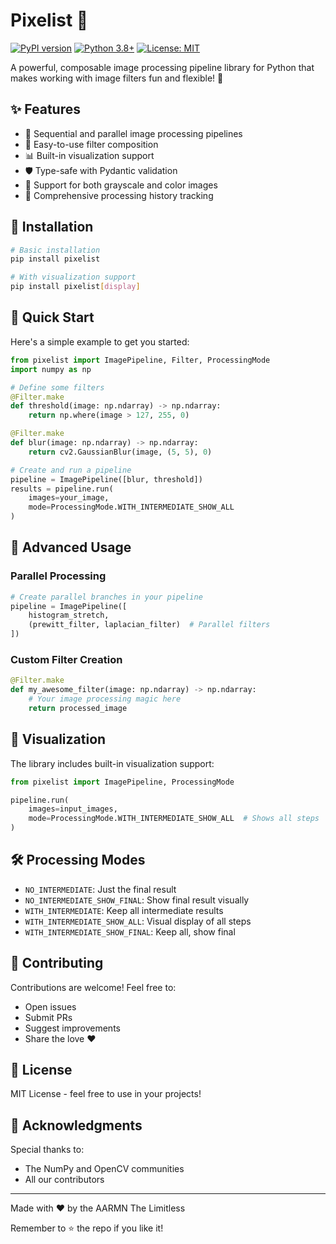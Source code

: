 # Pixelist 🎨

[![PyPI version](https://badge.fury.io/py/pixelist.svg)](https://pypi.org/project/pixelist/)
[![Python 3.8+](https://img.shields.io/badge/python-3.8+-blue.svg)](https://www.python.org/downloads/)
[![License: MIT](https://img.shields.io/badge/License-MIT-yellow.svg)](https://opensource.org/licenses/MIT)

A powerful, composable image processing pipeline library for Python that makes working with image filters fun and flexible! 🚀

## ✨ Features

- 🔄 Sequential and parallel image processing pipelines
- 🎯 Easy-to-use filter composition
- 📊 Built-in visualization support
- 🛡️ Type-safe with Pydantic validation
- 🎨 Support for both grayscale and color images
- 📝 Comprehensive processing history tracking

## 🚀 Installation

```bash
# Basic installation
pip install pixelist

# With visualization support
pip install pixelist[display]
```

## 🎯 Quick Start

Here's a simple example to get you started:

```python
from pixelist import ImagePipeline, Filter, ProcessingMode
import numpy as np

# Define some filters
@Filter.make
def threshold(image: np.ndarray) -> np.ndarray:
    return np.where(image > 127, 255, 0)

@Filter.make
def blur(image: np.ndarray) -> np.ndarray:
    return cv2.GaussianBlur(image, (5, 5), 0)

# Create and run a pipeline
pipeline = ImagePipeline([blur, threshold])
results = pipeline.run(
    images=your_image,
    mode=ProcessingMode.WITH_INTERMEDIATE_SHOW_ALL
)
```

## 🌟 Advanced Usage

### Parallel Processing

```python
# Create parallel branches in your pipeline
pipeline = ImagePipeline([
    histogram_stretch,
    (prewitt_filter, laplacian_filter)  # Parallel filters
])
```

### Custom Filter Creation

```python
@Filter.make
def my_awesome_filter(image: np.ndarray) -> np.ndarray:
    # Your image processing magic here
    return processed_image
```

## 🎨 Visualization

The library includes built-in visualization support:

```python
from pixelist import ImagePipeline, ProcessingMode

pipeline.run(
    images=input_images,
    mode=ProcessingMode.WITH_INTERMEDIATE_SHOW_ALL  # Shows all steps
)
```

## 🛠️ Processing Modes

- `NO_INTERMEDIATE`: Just the final result
- `NO_INTERMEDIATE_SHOW_FINAL`: Show final result visually
- `WITH_INTERMEDIATE`: Keep all intermediate results
- `WITH_INTERMEDIATE_SHOW_ALL`: Visual display of all steps
- `WITH_INTERMEDIATE_SHOW_FINAL`: Keep all, show final

<!-- ## 📚 Documentation

For more examples and detailed documentation, check out our [documentation](https://github.com/yourusername/pixelist/docs). -->

## 🤝 Contributing

Contributions are welcome! Feel free to:

- Open issues
- Submit PRs
- Suggest improvements
- Share the love ❤️

## 📝 License

MIT License - feel free to use in your projects!

## 🙏 Acknowledgments

Special thanks to:
- The NumPy and OpenCV communities
- All our contributors

---

Made with ❤️ by the AARMN The Limitless

Remember to ⭐ the repo if you like it!
